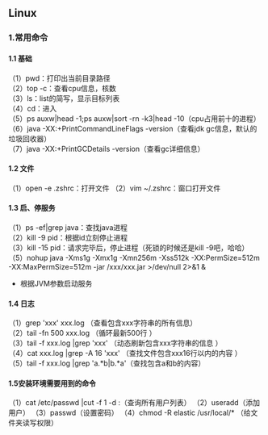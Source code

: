 ## Linux

### 1.常用命令

#### 1.1 基础

（1）pwd：打印出当前目录路径  
（2）top -c：查看cpu信息，核数  
（3）ls：list的简写，显示目标列表  
（4）cd：进入  
（5）ps auxw|head -1;ps auxw|sort -rn -k3|head -10（cpu占用前十的进程）  
（6）java -XX:+PrintCommandLineFlags -version（查看jdk gc信息，默认的垃圾回收器）  
（7）java -XX:+PrintGCDetails -version（查看gc详细信息）

#### 1.2 文件

（1）open -e .zshrc：打开文件
（2）vim ~/.zshrc：窗口打开文件

#### 1.3 启、停服务

（1）ps -ef|grep java：查找java进程  
（2）kill -9 pid：根据id立刻停止进程  
（3）kill -15 pid：请求完毕后，停止进程（死锁的时候还是kill -9吧，哈哈）
（5）nohup java -Xms1g -Xmx1g -Xmn256m -Xss512k -XX:PermSize=512m -XX:MaxPermSize=512m -jar /xxx/xxx.jar >/dev/null 2>&1 &

- 根据JVM参数启动服务

#### 1.4 日志

（1）grep 'xxx' xxx.log （查看包含xxx字符串的所有信息）   
（2）tail -fn 500 xxx.log （循环最新500行 ）   
（3）tail -f xxx.log |grep 'xxx' （动态刷新包含xxx字符串的信息 ）  
（4）cat xxx.log |grep -A 16 'xxx' （查找文件包含xxx16行以内的内容 ）   
（5）tail -f xxx.log |grep 'a.*b\|b.*a'（查找包含a和b的内容）

#### 1.5安装环境需要用到的命令

（1）cat /etc/passwd |cut -f 1 -d :（查询所有用户列表）
（2）useradd（添加用户）
（3）passwd（设置密码）
（4）chmod -R elastic /usr/local/* （给文件夹读写权限）